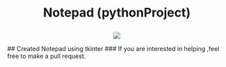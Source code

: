 # <p align="center">Notepad (pythonProject) </p>
<p align="center"><img src="https://thumbor.forbes.com/thumbor/256x256/https://blogs-images.forbes.com/drewhansen/files/2011/08/Notepad.jpg?width=960"></p>
## Created Notepad using tkinter 
### If you are interested in helping ,feel free to make a pull request.

